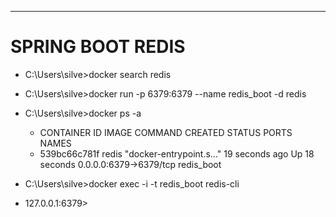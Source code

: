 ---
 # SPRING BOOT REDIS

- C:\Users\silve>docker search redis
- C:\Users\silve>docker run -p 6379:6379 --name redis_boot -d redis
- C:\Users\silve>docker ps -a
  - CONTAINER ID        IMAGE               COMMAND                  CREATED             STATUS              PORTS                    NAMES
  - 539bc66c781f        redis               "docker-entrypoint.s…"   19 seconds ago      Up 18 seconds       0.0.0.0:6379->6379/tcp   redis_boot
 
 - C:\Users\silve>docker exec -i -t redis_boot redis-cli
 - 127.0.0.1:6379>